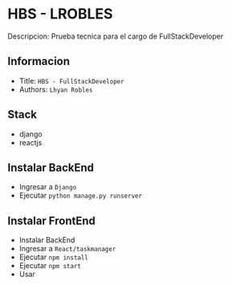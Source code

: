 HBS - LROBLES
===
Descripcion: Prueba tecnica para el cargo de FullStackDeveloper
## Informacion
- Title:  `HBS - FullStackDeveloper`
- Authors:  `Lhyan Robles`

## Stack
- django
- reactjs

## Instalar BackEnd
- Ingresar a `Django`
- Ejecutar `python manage.py runserver`

## Instalar FrontEnd
- Instalar BackEnd
- Ingresar a `React/taskmanager`
- Ejecutar `npm install`
- Ejecutar `npm start`
- Usar